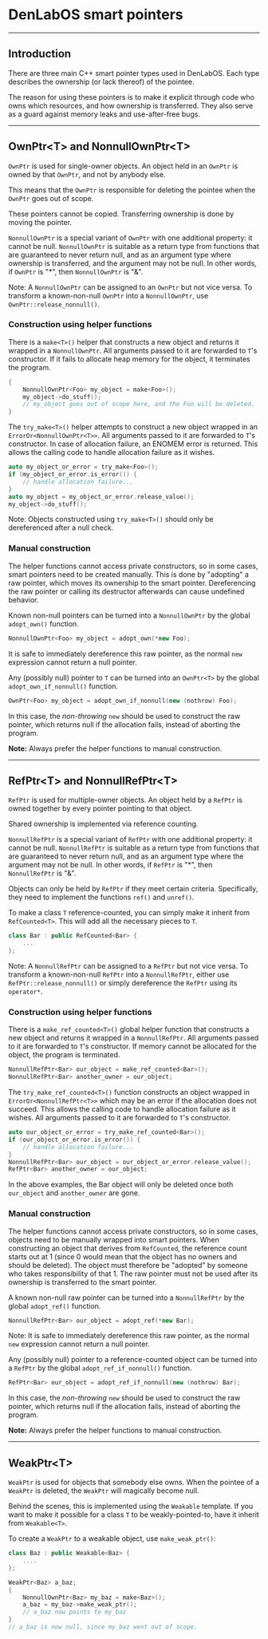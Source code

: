 # DenLabOS smart pointers

---

## Introduction

There are three main C++ smart pointer types used in DenLabOS. Each type describes the ownership (or lack thereof) of the pointee.

The reason for using these pointers is to make it explicit through code who owns which resources, and how ownership is transferred. They also serve as a guard against memory leaks and use-after-free bugs.

---

## OwnPtr\<T\> and NonnullOwnPtr\<T\>

`OwnPtr` is used for single-owner objects. An object held in an `OwnPtr` is owned by that `OwnPtr`, and not by anybody else.

This means that the `OwnPtr` is responsible for deleting the pointee when the `OwnPtr` goes out of scope.

These pointers cannot be copied. Transferring ownership is done by moving the pointer.

`NonnullOwnPtr` is a special variant of `OwnPtr` with one additional property: it cannot be null. `NonnullOwnPtr` is suitable as a return type from functions that are guaranteed to never return null, and as an argument type where ownership is transferred, and the argument may not be null. In other words, if `OwnPtr` is "\*", then `NonnullOwnPtr` is "&".

Note: A `NonnullOwnPtr` can be assigned to an `OwnPtr` but not vice versa. To transform a known-non-null `OwnPtr` into a `NonnullOwnPtr`, use `OwnPtr::release_nonnull()`.

### Construction using helper functions

There is a `make<T>()` helper that constructs a new object and returns it wrapped in a `NonnullOwnPtr`. All arguments passed to it are forwarded to `T`'s constructor. If it fails to allocate heap memory for the object, it terminates the program.

```cpp
{
    NonnullOwnPtr<Foo> my_object = make<Foo>();
    my_object->do_stuff();
    // my_object goes out of scope here, and the Foo will be deleted.
}
```

The `try_make<T>()` helper attempts to construct a new object wrapped in an `ErrorOr<NonnullOwnPtr<T>>`. All arguments passed to it are forwarded to `T`'s constructor. In case of allocation failure, an ENOMEM error is returned. This allows the calling code to handle allocation failure as it wishes.

```cpp
auto my_object_or_error = try_make<Foo>();
if (my_object_or_error.is_error()) {
    // handle allocation failure...
}
auto my_object = my_object_or_error.release_value();
my_object->do_stuff();
```

Note: Objects constructed using `try_make<T>()` should only be dereferenced after a null check.

### Manual construction

The helper functions cannot access private constructors, so in some cases, smart pointers need to be created manually. This is done by "adopting" a raw pointer, which moves its ownership to the smart pointer. Dereferencing the raw pointer or calling its destructor afterwards can cause undefined behavior.

Known non-null pointers can be turned into a `NonnullOwnPtr` by the global `adopt_own()` function.

```cpp
NonnullOwnPtr<Foo> my_object = adopt_own(*new Foo);
```

It is safe to immediately dereference this raw pointer, as the normal `new` expression cannot return a null pointer.

Any (possibly null) pointer to `T` can be turned into an `OwnPtr<T>` by the global `adopt_own_if_nonnull()` function.

```cpp
OwnPtr<Foo> my_object = adopt_own_if_nonnull(new (nothrow) Foo);
```

In this case, the _non-throwing_ `new` should be used to construct the raw pointer, which returns null if the allocation fails, instead of aborting the program.

**Note:** Always prefer the helper functions to manual construction.

---

## RefPtr\<T\> and NonnullRefPtr\<T\>

`RefPtr` is used for multiple-owner objects. An object held by a `RefPtr` is owned together by every pointer pointing to that object.

Shared ownership is implemented via reference counting.

`NonnullRefPtr` is a special variant of `RefPtr` with one additional property: it cannot be null. `NonnullRefPtr` is suitable as a return type from functions that are guaranteed to never return null, and as an argument type where the argument may not be null. In other words, if `RefPtr` is "\*", then `NonnullRefPtr` is "&".

Objects can only be held by `RefPtr` if they meet certain criteria. Specifically, they need to implement the functions `ref()` and `unref()`.

To make a class `T` reference-counted, you can simply make it inherit from `RefCounted<T>`. This will add all the necessary pieces to `T`.

```cpp
class Bar : public RefCounted<Bar> {
    ...
};
```

Note: A `NonnullRefPtr` can be assigned to a `RefPtr` but not vice versa. To transform a known-non-null `RefPtr` into a `NonnullRefPtr`, either use `RefPtr::release_nonnull()` or simply dereference the `RefPtr` using its `operator*`.

### Construction using helper functions

There is a `make_ref_counted<T>()` global helper function that constructs a new object and returns it wrapped in a `NonnullRefPtr`. All arguments passed to it are forwarded to `T`'s constructor. If memory cannot be allocated for the object, the program is terminated.

```cpp
NonnullRefPtr<Bar> our_object = make_ref_counted<Bar>();
NonnullRefPtr<Bar> another_owner = our_object;
```

The `try_make_ref_counted<T>()` function constructs an object wrapped in `ErrorOr<NonnullRefPtr<T>>` which may be an error if the allocation does not succeed. This allows the calling code to handle allocation failure as it wishes. All arguments passed to it are forwarded to `T`'s constructor.

```cpp
auto our_object_or_error = try_make_ref_counted<Bar>();
if (our_object_or_error.is_error()) {
    // handle allocation failure...
}
NonnullRefPtr<Bar> our_object = our_object_or_error.release_value();
RefPtr<Bar> another_owner = our_object;
```

In the above examples, the Bar object will only be deleted once both `our_object` and `another_owner` are gone.

### Manual construction

The helper functions cannot access private constructors, so in some cases, objects need to be manually wrapped into smart pointers. When constructing an object that derives from `RefCounted`, the reference count starts out at 1 (since 0 would mean that the object has no owners and should be deleted). The object must therefore be "adopted" by someone who takes responsibility of that 1. The raw pointer must not be used after its ownership is transferred to the smart pointer.

A known non-null raw pointer can be turned into a `NonnullRefPtr` by the global `adopt_ref()` function.

```cpp
NonnullRefPtr<Bar> our_object = adopt_ref(*new Bar);
```

Note: It is safe to immediately dereference this raw pointer, as the normal `new` expression cannot return a null pointer.

Any (possibly null) pointer to a reference-counted object can be turned into a `RefPtr` by the global `adopt_ref_if_nonnull()` function.

```cpp
RefPtr<Bar> our_object = adopt_ref_if_nonnull(new (nothrow) Bar);
```

In this case, the _non-throwing_ `new` should be used to construct the raw pointer, which returns null if the allocation fails, instead of aborting the program.

**Note:** Always prefer the helper functions to manual construction.

---

## WeakPtr\<T\>

`WeakPtr` is used for objects that somebody else owns. When the pointee of a `WeakPtr` is deleted, the `WeakPtr` will magically become null.

Behind the scenes, this is implemented using the `Weakable` template. If you want to make it possible for a class `T` to be weakly-pointed-to, have it inherit from `Weakable<T>`.

To create a `WeakPtr` to a weakable object, use `make_weak_ptr()`:

```cpp
class Baz : public Weakable<Baz> {
    ....
};

WeakPtr<Baz> a_baz;
{
    NonnullOwnPtr<Baz> my_baz = make<Baz>();
    a_baz = my_baz->make_weak_ptr();
    // a_baz now points to my_baz
}
// a_baz is now null, since my_baz went out of scope.
```
